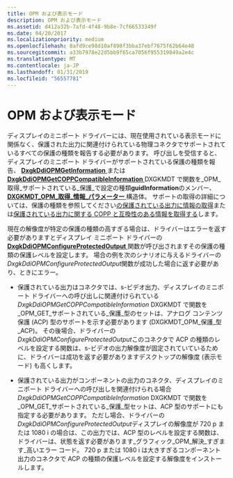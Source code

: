 ```yaml
---
title: OPM および表示モード
description: OPM および表示モード
ms.assetid: d412a32b-7afd-4f48-9b8e-7cf66533349f
ms.date: 04/20/2017
ms.localizationpriority: medium
ms.openlocfilehash: 8afd9ce98d10af898f3bba37ebf7675f62b64e48
ms.sourcegitcommit: a33b7978e22d5bb9f65ca7056f955319049a2e4c
ms.translationtype: MT
ms.contentlocale: ja-JP
ms.lasthandoff: 01/31/2019
ms.locfileid: "56557781"
---
```

# <a name="opm-and-display-modes"></a>OPM および表示モード


ディスプレイのミニポート ドライバーには、現在使用されている表示モードに関係なく、保護された出力に関連付けられている物理コネクタでサポートされているすべての保護の種類を報告する必要があります。 呼び出しを受信すると、ディスプレイのミニポート ドライバーがサポートされている保護の種類を報告、 [ **DxgkDdiOPMGetInformation** ](https://msdn.microsoft.com/library/windows/hardware/ff559725)または[ **DxgkDdiOPMGetCOPPCompatibleInformation** ](https://msdn.microsoft.com/library/windows/hardware/ff559720) DXGKMDT で関数を\_OPM\_取得\_サポートされている\_保護\_で設定の種類**guidInformation**のメンバー、 [ **DXGKMDT\_OPM\_取得\_情報\_パラメーター** ](https://msdn.microsoft.com/library/windows/hardware/ff560868)構造体。 サポートの取得の詳細については、保護の種類を参照してください[の保護されている出力に情報の取得](retrieving-information-about-a-protected-output.md)または[保護されている出力に関する COPP と互換性のある情報を取得する](retrieving-copp-compatible-information-about-a-protected-output.md)します。

現在の解像度が特定の保護の種類の高すぎる場合は、ドライバーはエラーを返す必要がありますとディスプレイ ミニポート ドライバーの[ **DxgkDdiOPMConfigureProtectedOutput** ](https://msdn.microsoft.com/library/windows/hardware/ff559701)関数が呼び出されますその保護の種類の保護レベルを設定します。 場合の例を次のシナリオに与えるドライバーの*DxgkDdiOPMConfigureProtectedOutput*関数が成功した場合に返す必要があり、ときにエラー。

-   保護されている出力はコネクタでは、s-ビデオ出力、ディスプレイのミニポート ドライバーへの呼び出しに関連付けられている*DxgkDdiOPMGetCOPPCompatibleInformation* DXGKMDT で関数を\_OPM\_GET\_サポートされている\_保護\_型のセットは、アナログ コンテンツ保護 (ACP) 型のサポートを示す必要があります (DXGKMDT\_OPM\_保護\_型\_ACP)。 その後場合、ドライバーの*DxgkDdiOPMConfigureProtectedOutput*このコネクタで ACP の種類のレベルを設定する関数は、s-ビデオの出力解像度が固定されていているために、ドライバーは成功を返す必要がありますデスクトップの解像度 (表示モード) も高くします。

-   保護されている出力がコンポーネントの出力のコネクタ、ディスプレイのミニポート ドライバーへの呼び出しを関連付けられる場合*DxgkDdiOPMGetCOPPCompatibleInformation* DXGKMDT で関数を\_OPM\_GET\_サポートされている\_保護\_型セットは、ACP 型のサポートにも指定する必要があります。 ただし場合、ドライバーの*DxgkDdiOPMConfigureProtectedOutput*ディスプレイの解像度が 720 p または 1080 i の場合は、この出力では、ACP 型のレベルを設定する関数は、ドライバーは、状態を返す必要があります\_グラフィック\_OPM\_解決\_すぎます\_高いエラー コード。 720 p または 1080 i は大きすぎるコンポーネント出力のコネクタで ACP の種類の保護レベルを設定する解像度をインストールします。

 

 





